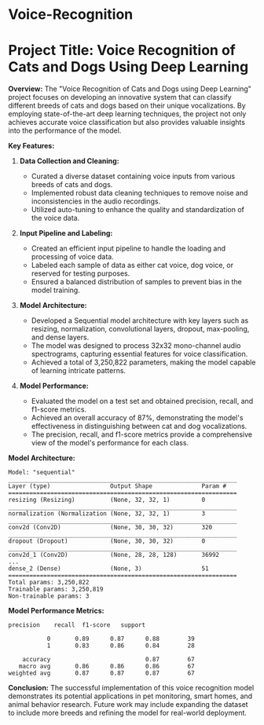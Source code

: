 # Voice-Recognition
# **Project Title: Voice Recognition of Cats and Dogs Using Deep Learning**

**Overview:**
The "Voice Recognition of Cats and Dogs using Deep Learning" project focuses on developing an innovative system that can classify different breeds of cats and dogs based on their unique vocalizations. By employing state-of-the-art deep learning techniques, the project not only achieves accurate voice classification but also provides valuable insights into the performance of the model.

**Key Features:**

1. **Data Collection and Cleaning:**
   - Curated a diverse dataset containing voice inputs from various breeds of cats and dogs.
   - Implemented robust data cleaning techniques to remove noise and inconsistencies in the audio recordings.
   - Utilized auto-tuning to enhance the quality and standardization of the voice data.

2. **Input Pipeline and Labeling:**
   - Created an efficient input pipeline to handle the loading and processing of voice data.
   - Labeled each sample of data as either cat voice, dog voice, or reserved for testing purposes.
   - Ensured a balanced distribution of samples to prevent bias in the model training.

3. **Model Architecture:**
   - Developed a Sequential model architecture with key layers such as resizing, normalization, convolutional layers, dropout, max-pooling, and dense layers.
   - The model was designed to process 32x32 mono-channel audio spectrograms, capturing essential features for voice classification.
   - Achieved a total of 3,250,822 parameters, making the model capable of learning intricate patterns.

4. **Model Performance:**
   - Evaluated the model on a test set and obtained precision, recall, and f1-score metrics.
   - Achieved an overall accuracy of 87%, demonstrating the model's effectiveness in distinguishing between cat and dog vocalizations.
   - The precision, recall, and f1-score metrics provide a comprehensive view of the model's performance for each class.

**Model Architecture:**
```plaintext
Model: "sequential"
_________________________________________________________________
Layer (type)                 Output Shape              Param #   
=================================================================
resizing (Resizing)          (None, 32, 32, 1)         0         
_________________________________________________________________
normalization (Normalization (None, 32, 32, 1)         3         
_________________________________________________________________
conv2d (Conv2D)              (None, 30, 30, 32)        320       
_________________________________________________________________
dropout (Dropout)            (None, 30, 30, 32)        0         
_________________________________________________________________
conv2d_1 (Conv2D)            (None, 28, 28, 128)       36992     
...
dense_2 (Dense)              (None, 3)                 51        
=================================================================
Total params: 3,250,822
Trainable params: 3,250,819
Non-trainable params: 3
```

**Model Performance Metrics:**
```plaintext
precision    recall  f1-score   support

           0       0.89      0.87      0.88        39
           1       0.83      0.86      0.84        28

    accuracy                           0.87        67
   macro avg       0.86      0.86      0.86        67
weighted avg       0.87      0.87      0.87        67
```

**Conclusion:**
The successful implementation of this voice recognition model demonstrates its potential applications in pet monitoring, smart homes, and animal behavior research. Future work may include expanding the dataset to include more breeds and refining the model for real-world deployment.
